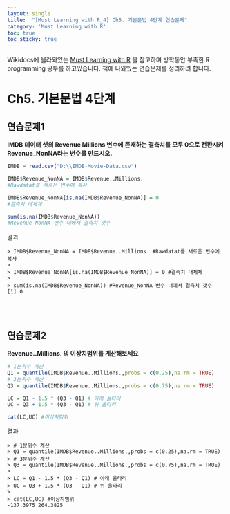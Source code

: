 ```yaml
---
layout: single
title:  "[Must Learning with R_4] Ch5. 기본문법 4단계 연습문제"
category: 'Must Learning with R'
toc: true
toc_sticky: true
---
```



Wikidocs에 올라와있는 [Must Learning with R](https://wikidocs.net/book/4315) 을 참고하며 방학동안 부족한 R programming 공부를 하고있습니다. 책에 나와있는 연습문제를 정리하려 합니다.

# Ch5. 기본문법 4단계


## 연습문제1
**IMDB 데이터 셋의 Revenue Millions 변수에 존재하는 결측치를 모두 0으로 전환시켜 Revenue_NonNA라는 변수를 만드시오.**

```R
IMDB = read.csv("D:\\IMDB-Movie-Data.csv")

IMDB$Revenue_NonNA = IMDB$Revenue..Millions. 
#Rawdatat를 새로운 변수에 복사

IMDB$Revenue_NonNA[is.na(IMDB$Revenue_NonNA)] = 0 
#결측치 대체체

sum(is.na(IMDB$Revenue_NonNA)) 
#Revenue_NonNA 변수 내에서 결측치 갯수
```
결과
```
> IMDB$Revenue_NonNA = IMDB$Revenue..Millions. #Rawdatat를 새로운 변수에 복사
> 
> IMDB$Revenue_NonNA[is.na(IMDB$Revenue_NonNA)] = 0 #결측치 대체체
> 
> sum(is.na(IMDB$Revenue_NonNA)) #Revenue_NonNA 변수 내에서 결측치 갯수
[1] 0
```
<br/><br/>
## 연습문제2
**Revenue..Millions. 의 이상치범위를 계산해보세요** 

```R
# 1분위수 계산
Q1 = quantile(IMDB$Revenue..Millions.,probs = c(0.25),na.rm = TRUE) 
# 3분위수 계산
Q3 = quantile(IMDB$Revenue..Millions.,probs = c(0.75),na.rm = TRUE)

LC = Q1 - 1.5 * (Q3 - Q1) # 아래 울타리
UC = Q3 + 1.5 * (Q3 - Q1) # 위 울타리

cat(LC,UC) #이상치범위
```

결과
```
> # 1분위수 계산
> Q1 = quantile(IMDB$Revenue..Millions.,probs = c(0.25),na.rm = TRUE) 
> # 3분위수 계산
> Q3 = quantile(IMDB$Revenue..Millions.,probs = c(0.75),na.rm = TRUE)
> 
> LC = Q1 - 1.5 * (Q3 - Q1) # 아래 울타리
> UC = Q3 + 1.5 * (Q3 - Q1) # 위 울타리
> 
> cat(LC,UC) #이상치범위
-137.3975 264.3825
```
<br/><br/>